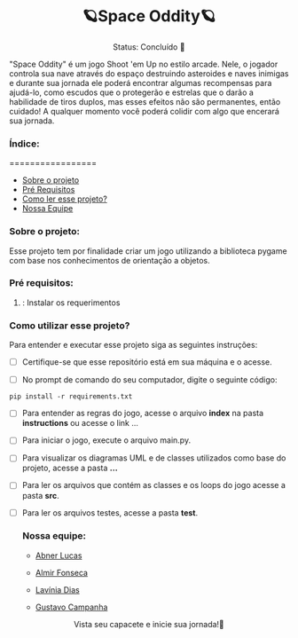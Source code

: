 <h1 align="center" >🪐Space Oddity🪐</h1>
<p align="center">  Status: Concluído 🚀</p>

<p>"Space Oddity" é um jogo Shoot 'em Up no estilo arcade. Nele, o jogador controla sua nave através do espaço destruindo asteroides e naves inimigas e durante sua jornada ele poderá encontrar algumas recompensas para ajudá-lo, como escudos que o protegerão e estrelas que o darão a habilidade de tiros duplos, mas esses efeitos não são permanentes, então cuidado! A qualquer momento você poderá colidir com algo que encerará sua jornada.</p>

<h3>Índice:</h3>
=================

   * [Sobre o projeto](#sobre)
   * [Pré Requisitos](#pre-requisitos)
   * [Como ler esse projeto?](#como-ler)
   * [Nossa Equipe](#equipe)


<h3 id=sobre>Sobre o projeto:</h3>

  Esse projeto tem por finalidade criar um jogo utilizando a biblioteca pygame com base nos conhecimentos de orientação a objetos.


<h3 id=pre-requisitos>Pré requisitos:</h3>

1. : Instalar os requerimentos
  

<h3 id=como-ler>Como utilizar esse projeto?</h3>
Para entender e executar esse projeto siga as seguintes instruções:
 
- [ ] Certifique-se que esse repositório está em sua máquina e o acesse.


- [ ] No prompt de comando do seu computador, digite o seguinte código:

```
pip install -r requirements.txt
```

- [ ] Para entender as regras do jogo, acesse o arquivo <b>index</b> na pasta <b>instructions</b> ou acesse o link ...
- [ ] Para iniciar o jogo, execute o arquivo main.py.
- [ ] Para visualizar os diagramas UML e de classes utilizados como base do projeto, acesse a pasta <b>...</b>
- [ ] Para ler os arquivos que contém as classes e os loops do jogo acesse a pasta <b>src</b>.
- [ ] Para ler os arquivos testes, acesse a pasta <b>test</b>.
  
  
  <h3 id=equipe>Nossa equipe:</h3>
  
  * [Abner Lucas](https://github.com/AbPCV)
  
  * [Almir Fonseca](https://github.com/AlmirFonseca)
  
  * [Lavínia Dias](https://github.com/LaviniaSD)
   
  * [Gustavo Campanha](https://github.com/GustavoCampanha)
    
  
  
<p align="center"> Vista seu capacete e inicie sua jornada!🚀</p>
